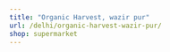 ```yaml
---
title: "Organic Harvest, wazir pur"
url: /delhi/organic-harvest-wazir-pur/
shop: supermarket
---
```

